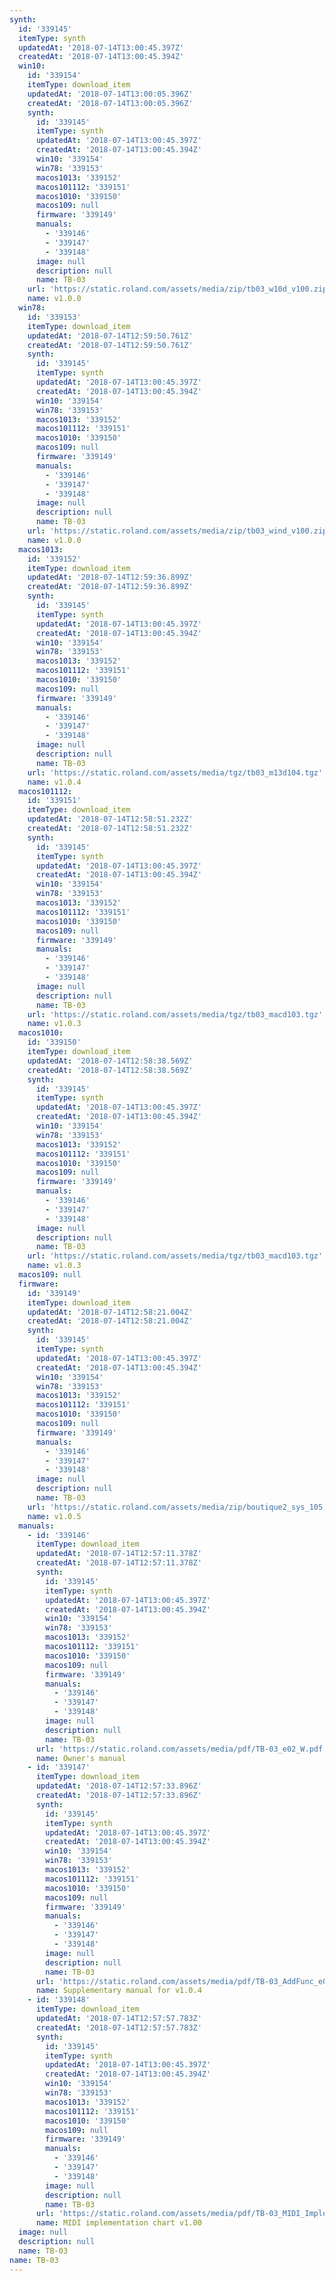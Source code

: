 ```yaml
---
synth:
  id: '339145'
  itemType: synth
  updatedAt: '2018-07-14T13:00:45.397Z'
  createdAt: '2018-07-14T13:00:45.394Z'
  win10:
    id: '339154'
    itemType: download_item
    updatedAt: '2018-07-14T13:00:05.396Z'
    createdAt: '2018-07-14T13:00:05.396Z'
    synth:
      id: '339145'
      itemType: synth
      updatedAt: '2018-07-14T13:00:45.397Z'
      createdAt: '2018-07-14T13:00:45.394Z'
      win10: '339154'
      win78: '339153'
      macos1013: '339152'
      macos101112: '339151'
      macos1010: '339150'
      macos109: null
      firmware: '339149'
      manuals:
        - '339146'
        - '339147'
        - '339148'
      image: null
      description: null
      name: TB-03
    url: 'https://static.roland.com/assets/media/zip/tb03_w10d_v100.zip'
    name: v1.0.0
  win78:
    id: '339153'
    itemType: download_item
    updatedAt: '2018-07-14T12:59:50.761Z'
    createdAt: '2018-07-14T12:59:50.761Z'
    synth:
      id: '339145'
      itemType: synth
      updatedAt: '2018-07-14T13:00:45.397Z'
      createdAt: '2018-07-14T13:00:45.394Z'
      win10: '339154'
      win78: '339153'
      macos1013: '339152'
      macos101112: '339151'
      macos1010: '339150'
      macos109: null
      firmware: '339149'
      manuals:
        - '339146'
        - '339147'
        - '339148'
      image: null
      description: null
      name: TB-03
    url: 'https://static.roland.com/assets/media/zip/tb03_wind_v100.zip'
    name: v1.0.0
  macos1013:
    id: '339152'
    itemType: download_item
    updatedAt: '2018-07-14T12:59:36.899Z'
    createdAt: '2018-07-14T12:59:36.899Z'
    synth:
      id: '339145'
      itemType: synth
      updatedAt: '2018-07-14T13:00:45.397Z'
      createdAt: '2018-07-14T13:00:45.394Z'
      win10: '339154'
      win78: '339153'
      macos1013: '339152'
      macos101112: '339151'
      macos1010: '339150'
      macos109: null
      firmware: '339149'
      manuals:
        - '339146'
        - '339147'
        - '339148'
      image: null
      description: null
      name: TB-03
    url: 'https://static.roland.com/assets/media/tgz/tb03_m13d104.tgz'
    name: v1.0.4
  macos101112:
    id: '339151'
    itemType: download_item
    updatedAt: '2018-07-14T12:58:51.232Z'
    createdAt: '2018-07-14T12:58:51.232Z'
    synth:
      id: '339145'
      itemType: synth
      updatedAt: '2018-07-14T13:00:45.397Z'
      createdAt: '2018-07-14T13:00:45.394Z'
      win10: '339154'
      win78: '339153'
      macos1013: '339152'
      macos101112: '339151'
      macos1010: '339150'
      macos109: null
      firmware: '339149'
      manuals:
        - '339146'
        - '339147'
        - '339148'
      image: null
      description: null
      name: TB-03
    url: 'https://static.roland.com/assets/media/tgz/tb03_macd103.tgz'
    name: v1.0.3
  macos1010:
    id: '339150'
    itemType: download_item
    updatedAt: '2018-07-14T12:58:38.569Z'
    createdAt: '2018-07-14T12:58:38.569Z'
    synth:
      id: '339145'
      itemType: synth
      updatedAt: '2018-07-14T13:00:45.397Z'
      createdAt: '2018-07-14T13:00:45.394Z'
      win10: '339154'
      win78: '339153'
      macos1013: '339152'
      macos101112: '339151'
      macos1010: '339150'
      macos109: null
      firmware: '339149'
      manuals:
        - '339146'
        - '339147'
        - '339148'
      image: null
      description: null
      name: TB-03
    url: 'https://static.roland.com/assets/media/tgz/tb03_macd103.tgz'
    name: v1.0.3
  macos109: null
  firmware:
    id: '339149'
    itemType: download_item
    updatedAt: '2018-07-14T12:58:21.004Z'
    createdAt: '2018-07-14T12:58:21.004Z'
    synth:
      id: '339145'
      itemType: synth
      updatedAt: '2018-07-14T13:00:45.397Z'
      createdAt: '2018-07-14T13:00:45.394Z'
      win10: '339154'
      win78: '339153'
      macos1013: '339152'
      macos101112: '339151'
      macos1010: '339150'
      macos109: null
      firmware: '339149'
      manuals:
        - '339146'
        - '339147'
        - '339148'
      image: null
      description: null
      name: TB-03
    url: 'https://static.roland.com/assets/media/zip/boutique2_sys_105.zip'
    name: v1.0.5
  manuals:
    - id: '339146'
      itemType: download_item
      updatedAt: '2018-07-14T12:57:11.378Z'
      createdAt: '2018-07-14T12:57:11.378Z'
      synth:
        id: '339145'
        itemType: synth
        updatedAt: '2018-07-14T13:00:45.397Z'
        createdAt: '2018-07-14T13:00:45.394Z'
        win10: '339154'
        win78: '339153'
        macos1013: '339152'
        macos101112: '339151'
        macos1010: '339150'
        macos109: null
        firmware: '339149'
        manuals:
          - '339146'
          - '339147'
          - '339148'
        image: null
        description: null
        name: TB-03
      url: 'https://static.roland.com/assets/media/pdf/TB-03_e02_W.pdf'
      name: Owner's manual
    - id: '339147'
      itemType: download_item
      updatedAt: '2018-07-14T12:57:33.896Z'
      createdAt: '2018-07-14T12:57:33.896Z'
      synth:
        id: '339145'
        itemType: synth
        updatedAt: '2018-07-14T13:00:45.397Z'
        createdAt: '2018-07-14T13:00:45.394Z'
        win10: '339154'
        win78: '339153'
        macos1013: '339152'
        macos101112: '339151'
        macos1010: '339150'
        macos109: null
        firmware: '339149'
        manuals:
          - '339146'
          - '339147'
          - '339148'
        image: null
        description: null
        name: TB-03
      url: 'https://static.roland.com/assets/media/pdf/TB-03_AddFunc_e01_W.pdf'
      name: Supplementary manual for v1.0.4
    - id: '339148'
      itemType: download_item
      updatedAt: '2018-07-14T12:57:57.783Z'
      createdAt: '2018-07-14T12:57:57.783Z'
      synth:
        id: '339145'
        itemType: synth
        updatedAt: '2018-07-14T13:00:45.397Z'
        createdAt: '2018-07-14T13:00:45.394Z'
        win10: '339154'
        win78: '339153'
        macos1013: '339152'
        macos101112: '339151'
        macos1010: '339150'
        macos109: null
        firmware: '339149'
        manuals:
          - '339146'
          - '339147'
          - '339148'
        image: null
        description: null
        name: TB-03
      url: 'https://static.roland.com/assets/media/pdf/TB-03_MIDI_Imple_e01_W.pdf'
      name: MIDI implementation chart v1.00
  image: null
  description: null
  name: TB-03
name: TB-03
---
```


